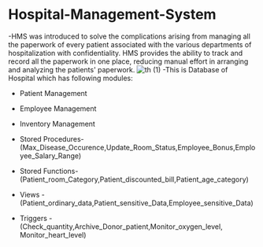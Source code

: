 # Hospital-Management-System
-HMS was introduced to solve the complications arising from managing all the paperwork of every patient associated with the various departments of hospitalization with confidentiality. 
HMS provides the ability to track and record all the paperwork in one place, reducing manual effort in arranging and analyzing the patients' paperwork. 
![th (1)](https://user-images.githubusercontent.com/120978882/218872802-e48cdac0-d4a8-465c-9057-b20355c8076f.jpeg)
-This is Database of Hospital which has following modules:
- Patient Management
- Employee Management
- Inventory Management

- Stored Procedures-(Max_Disease_Occurence,Update_Room_Status,Employee_Bonus,Employee_Salary_Range)
- Stored Functions- (Patient_room_Category,Patient_discounted_bill,Patient_age_category)
- Views - (Patient_ordinary_data,Patient_sensitive_Data,Employee_sensitive_Data)
- Triggers - (Check_quantity,Archive_Donor_patient,Monitor_oxygen_level, Monitor_heart_level)

